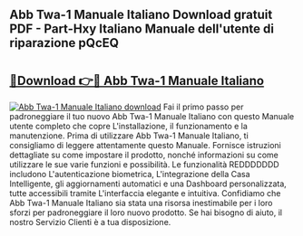 ## Abb Twa-1 Manuale Italiano Download gratuit PDF - Part-Hxy Italiano Manuale dell'utente di riparazione pQcEQ

# <h2><a href="http://dfd9yz.blite.top/?on=Abb+Twa-1+Manuale+Italiano">🔗Download 👉🔴 Abb Twa-1 Manuale Italiano</a></h2>

[![Abb Twa-1 Manuale Italiano download](https://i.imgur.com/lujVjoI.png)](http://dfd9yz.blite.top/?on=Abb+Twa-1+Manuale+Italiano)
Fai il primo passo per padroneggiare il tuo nuovo Abb Twa-1 Manuale Italiano con questo Manuale utente completo che copre L'installazione, il funzionamento e la manutenzione. Prima di utilizzare Abb Twa-1 Manuale Italiano, ti consigliamo di leggere attentamente questo Manuale. Fornisce istruzioni dettagliate su come impostare il prodotto, nonché informazioni su come utilizzare le sue varie funzioni e possibilità. Le funzionalità REDDDDDDD includono L'autenticazione biometrica, L'integrazione della Casa Intelligente, gli aggiornamenti automatici e una Dashboard personalizzata, tutte accessibili tramite L'interfaccia elegante e intuitiva. Confidiamo che Abb Twa-1 Manuale Italiano sia stata una risorsa inestimabile per i loro sforzi per padroneggiare il loro nuovo prodotto. Se hai bisogno di aiuto, il nostro Servizio Clienti è a tua disposizione.
